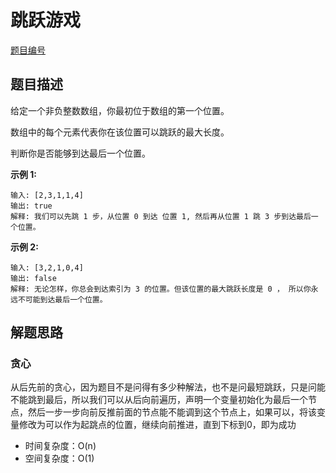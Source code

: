 # 跳跃游戏

[题目编号](https://leetcode-cn.com/problems/jump-game/)



## 题目描述

给定一个非负整数数组，你最初位于数组的第一个位置。

数组中的每个元素代表你在该位置可以跳跃的最大长度。

判断你是否能够到达最后一个位置。

**示例 1:**

```
输入: [2,3,1,1,4]
输出: true
解释: 我们可以先跳 1 步，从位置 0 到达 位置 1, 然后再从位置 1 跳 3 步到达最后一个位置。
```

**示例 2:**

```
输入: [3,2,1,0,4]
输出: false
解释: 无论怎样，你总会到达索引为 3 的位置。但该位置的最大跳跃长度是 0 ， 所以你永远不可能到达最后一个位置。
```



## 解题思路

### 贪心

从后先前的贪心，因为题目不是问得有多少种解法，也不是问最短跳跃，只是问能不能跳到最后，所以我们可以从后向前遍历，声明一个变量初始化为最后一个节点，然后一步一步向前反推前面的节点能不能调到这个节点上，如果可以，将该变量修改为可以作为起跳点的位置，继续向前推进，直到下标到0，即为成功

* 时间复杂度：O(n)
* 空间复杂度：O(1)